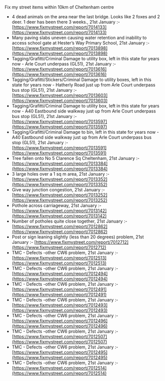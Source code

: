 Fix my street items within 10km of Cheltenham centre

<!-- fix_marker starts -->

- 4 dead animals on the area near the last bridge. Looks like 2 foxes and 2 deer. 1 deer has been there 3 weeks., 21st January :- [https://www.fixmystreet.com/report/7014133](https://www.fixmystreet.com/report/7014133)
- Many paving slabs uneven causing water retention and inability to access school gate at Hester’s Way Primary School, 21st January :- [https://www.fixmystreet.com/report/7013898](https://www.fixmystreet.com/report/7013898)
- Tagging/Grafitti/Criminal Damage to utility box, left in this state for years now - Arle Court underpass (GL51), 21st January :- [https://www.fixmystreet.com/report/7013616](https://www.fixmystreet.com/report/7013616)
- Tagging/Grafitti/Stickers/Criminal Damage to utility boxes, left in this state for years now - Hatherly Road just up from Arle Court underpass bus stop (GL51), 21st January :- [https://www.fixmystreet.com/report/7013603](https://www.fixmystreet.com/report/7013603)
- Tagging/Grafitti/Criminal Damage to utility box, left in this state for years now - A40 Eastbound side walkway just up from Arle Court underpass bus stop (GL51), 21st January :- [https://www.fixmystreet.com/report/7013597](https://www.fixmystreet.com/report/7013597)
- Tagging/Grafitti/Criminal Damage to bin, left in this state for years now - A40 Eastbound side walkway just up from Arle Court underpass bus stop (GL51), 21st January :- [https://www.fixmystreet.com/report/7013591](https://www.fixmystreet.com/report/7013591)
- Tree fallen onto No 5 Clarence Sq Cheltenham, 21st January :- [https://www.fixmystreet.com/report/7013384](https://www.fixmystreet.com/report/7013384)
- 3 large holes over a 1 sq m area, 21st January :- [https://www.fixmystreet.com/report/7013352](https://www.fixmystreet.com/report/7013352)
- Give way junction congestion, 21st January :- [https://www.fixmystreet.com/report/7013252](https://www.fixmystreet.com/report/7013252)
- Pothole across carriageway, 21st January :- [https://www.fixmystreet.com/report/7013142](https://www.fixmystreet.com/report/7013142)
- Number of potholes quite close together, 21st January :- [https://www.fixmystreet.com/report/7012862](https://www.fixmystreet.com/report/7012862)
- Post or sign leaning slightly (less than 20 degrees) problem, 21st January :- [https://www.fixmystreet.com/report/7012712](https://www.fixmystreet.com/report/7012712)
- TMC - Defects -other CW6 problem, 21st January :- [https://www.fixmystreet.com/report/7012513](https://www.fixmystreet.com/report/7012513)
- TMC - Defects -other CW6 problem, 21st January :- [https://www.fixmystreet.com/report/7012494](https://www.fixmystreet.com/report/7012494)
- TMC - Defects -other CW6 problem, 21st January :- [https://www.fixmystreet.com/report/7012491](https://www.fixmystreet.com/report/7012491)
- TMC - Defects -other CW6 problem, 21st January :- [https://www.fixmystreet.com/report/7012493](https://www.fixmystreet.com/report/7012493)
- TMC - Defects -other CW6 problem, 21st January :- [https://www.fixmystreet.com/report/7012496](https://www.fixmystreet.com/report/7012496)
- TMC - Defects -other CW6 problem, 21st January :- [https://www.fixmystreet.com/report/7012507](https://www.fixmystreet.com/report/7012507)
- TMC - Defects -other CW6 problem, 21st January :- [https://www.fixmystreet.com/report/7012495](https://www.fixmystreet.com/report/7012495)
- TMC - Defects -other CW6 problem, 21st January :- [https://www.fixmystreet.com/report/7012514](https://www.fixmystreet.com/report/7012514)

<!-- fix_marker ends -->